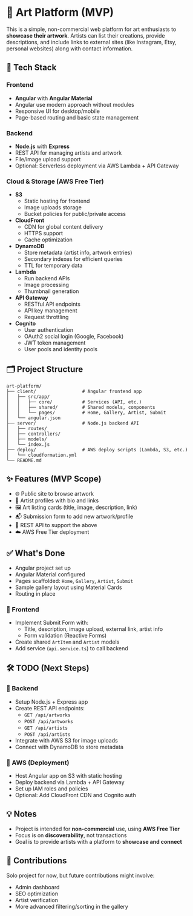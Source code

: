 
# 🎨 Art Platform (MVP)

This is a simple, non-commercial web platform for art enthusiasts to **showcase their artwork**. Artists can list their creations, provide descriptions, and include links to external sites (like Instagram, Etsy, personal websites) along with contact information.

## 🧩 Tech Stack

### Frontend
- **Angular** with **Angular Material**
- Angular use modern approach without modules
- Responsive UI for desktop/mobile
- Page-based routing and basic state management

### Backend
- **Node.js** with **Express**
- REST API for managing artists and artwork
- File/image upload support
- Optional: Serverless deployment via AWS Lambda + API Gateway

### Cloud & Storage (AWS Free Tier)
- **S3** 
  - Static hosting for frontend
  - Image uploads storage
  - Bucket policies for public/private access
- **CloudFront** 
  - CDN for global content delivery
  - HTTPS support
  - Cache optimization
- **DynamoDB**
  - Store metadata (artist info, artwork entries)
  - Secondary indexes for efficient queries
  - TTL for temporary data
- **Lambda**
  - Run backend APIs
  - Image processing
  - Thumbnail generation
- **API Gateway**
  - RESTful API endpoints
  - API key management
  - Request throttling
- **Cognito**
  - User authentication
  - OAuth2 social login (Google, Facebook)
  - JWT token management
  - User pools and identity pools

## 🗂 Project Structure

```
art-platform/
├── client/                 # Angular frontend app
│   ├── src/app/
│   │   ├── core/           # Services (API, etc.)
│   │   ├── shared/         # Shared models, components
│   │   └── pages/          # Home, Gallery, Artist, Submit
│   └── angular.json
├── server/                 # Node.js backend API
│   ├── routes/
│   ├── controllers/
│   ├── models/
│   └── index.js
├── deploy/                 # AWS deploy scripts (Lambda, S3, etc.)
│   └── cloudformation.yml
└── README.md
```

## ✨ Features (MVP Scope)

- 🌐 Public site to browse artwork
- 🧑 Artist profiles with bio and links
- 🖼 Art listing cards (title, image, description, link)
- 📬 Submission form to add new artwork/profile
- 🔁 REST API to support the above
- ☁️ AWS Free Tier deployment

## ✅ What's Done

- Angular project set up
- Angular Material configured
- Pages scaffolded: `Home`, `Gallery`, `Artist`, `Submit`
- Sample gallery layout using Material Cards
- Routing in place

### 🔹 Frontend
- Implement Submit Form with:
  - Title, description, image upload, external link, artist info
  - Form validation (Reactive Forms)
- Create shared `ArtItem` and `Artist` models
- Add service (`api.service.ts`) to call backend

## 🛠️ TODO (Next Steps)

### 🔹 Backend
- Setup Node.js + Express app
- Create REST API endpoints:
  - `GET /api/artworks`
  - `POST /api/artworks`
  - `GET /api/artists`
  - `POST /api/artists`
- Integrate with AWS S3 for image uploads
- Connect with DynamoDB to store metadata

### 🔹 AWS (Deployment)
- Host Angular app on S3 with static hosting
- Deploy backend via Lambda + API Gateway
- Set up IAM roles and policies
- Optional: Add CloudFront CDN and Cognito auth

## 💡 Notes

- Project is intended for **non-commercial** use, using **AWS Free Tier**
- Focus is on **discoverability**, not transactions
- Goal is to provide artists with a platform to **showcase and connect**

## 🤝 Contributions

Solo project for now, but future contributions might involve:
- Admin dashboard
- SEO optimization
- Artist verification
- More advanced filtering/sorting in the gallery
